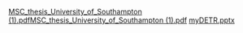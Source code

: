[MSC_thesis_University_of_Southampton (1).pdf](https://github.com/user-attachments/files/16978617/MSC_thesis_University_of_Southampton.1.pdf)[MSC_thesis_University_of_Southampton (1).pdf](https://github.com/user-attachments/files/16978615/MSC_thesis_University_of_Southampton.1.pdf)
[myDETR.pptx](https://github.com/user-attachments/files/16978618/myDETR.pptx)
